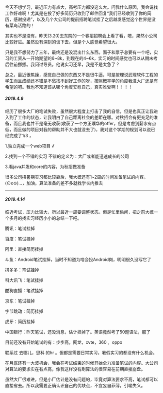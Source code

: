 今天不想学习，最近压力有点大，高考压力都没这么大。问我什么原因，我会说找工作好难啊！尤其是在投了好多简历只收到了邮件回复“我们已经收到了你的简历，感谢投递”，以及几个大公司的提前招聘笔试挂了之后越发感觉这个世界是没有菜鸟活路的！

其实也不是没有，昨天(3.20)去东院的一个春招招聘会上看了看，嗯，果然小公司比较好进。虽然没有深刻的谈下去，但是个人感觉希望很大。

只是我不想努力了三年，最终还是没混出什么东西。面子和票子总要有一个吧，实习的工资从一开始期望的6~8k，到现在的4~6k，实习的时间感觉也可以从期末考后往前挪挪。我问过导员，他说实习还早，我是不是太急了？

总之，最近很焦躁，感觉自己做的东西又不是很牛逼，可是按理说武理软件工程的学生而且成绩还不错是不愁找不到好工作的呀，按照概率学的角度我进大厂还是有希望的吧。我也不知道该从哪个角度安慰自己，真实难受啊！！！！



##### 2019.4.9 

经历了很多大厂的笔试失败，虽然很大程度上打击了我的自信，但是也真正让我进入到了工作的状态，让我明白了自己距离社会的差距在哪。对秋招会有更充足的准备，而且我也并不是毫无收获(收获了一个方正璞华的offer，但是考虑到薪水有点低，而且做的项目对我的帮助并不大也就没去了)，我对这个学期的规划可以说已经完成了1/3 ，

1.独立完成一个web项目  √

2.找到一个不错的实习  不错的定义为：大厂或者能迅速成长的公司

3.看java并发和core的内容，为秋招做准备



很多公司招暑期实习都比较靠后，我大概还有1~2周的时间准备笔试的内容。(⊙o⊙)…，加油。算法准备的差不多就找学长内推去



---

##### 2019.4.14  

临近考试，压力比较大，所以最近一周要调整状态。但是忙里偷闲，把之前大概一个多月的找实习经历小小的总结一下吧。

腾讯：笔试挂掉  

百度：笔试挂掉

阿里：直接简历挂掉

斗鱼：Android笔试挂掉，当时不知道为啥会投Android岗，明明很久没写它了

拼多多：笔试挂掉  

科大讯飞：笔试挂掉

酷狗直播：笔试挂掉

京东：笔试挂掉

字节跳动：简历挂掉

虎牙：简历挂掉

中国银行：昨天笔试，还没消息，估计挂掉了。英语竟然考了50题语法，服了

目前还没有开始笔试的有：步步高，网龙，cvte，360  ，oppo

联系过 去哪儿，思科 的hr 。但都是需要日常实习，暑假实习的都没有什么机会。

在月底还有一大波机会，我会在考试结束的时候开始全力准备笔试的内容。大公司对算法的要求实在有点高，像我这样没有刷算法的很容易在前期直接崩盘。

虽然大厂很难进，但是小厂估计是没有问题的，毕竟对算法要求不高，笔试都可以直接省去。所以我需要正确认识自己的优缺点，不宜妄自菲薄，引喻失义。